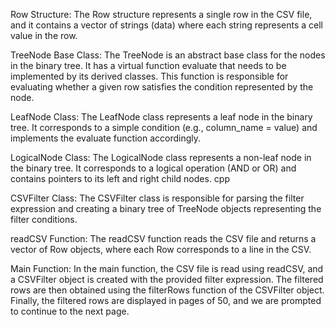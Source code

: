 Row Structure:
The Row structure represents a single row in the CSV file, and it contains a vector of strings (data) where each string represents a cell value in the row.

TreeNode Base Class:
The TreeNode is an abstract base class for the nodes in the binary tree. It has a virtual function evaluate that needs to be implemented by its derived classes. This function is responsible for evaluating whether a given row satisfies the condition represented by the node.

LeafNode Class:
The LeafNode class represents a leaf node in the binary tree. It corresponds to a simple condition (e.g., column_name = value) and implements the evaluate function accordingly.

LogicalNode Class:
The LogicalNode class represents a non-leaf node in the binary tree. It corresponds to a logical operation (AND or OR) and contains pointers to its left and right child nodes.
cpp

CSVFilter Class:
The CSVFilter class is responsible for parsing the filter expression and creating a binary tree of TreeNode objects representing the filter conditions.

readCSV Function:
The readCSV function reads the CSV file and returns a vector of Row objects, where each Row corresponds to a line in the CSV.

Main Function:
In the main function, the CSV file is read using readCSV, and a CSVFilter object is created with the provided filter expression.
The filtered rows are then obtained using the filterRows function of the CSVFilter object.
Finally, the filtered rows are displayed in pages of 50, and we are prompted to continue to the next page.
